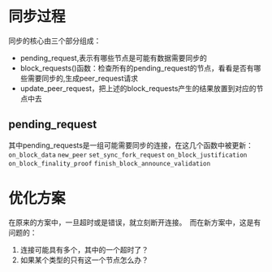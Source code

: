 # 同步过程
同步的核心由三个部分组成：  

* pending_request,表示有哪些节点是可能有数据需要同步的  
* block_requests()函数：检查所有的pending_request的节点，看看是否有哪些需要同步的,生成peer_request请求
* update_peer_request，把上述的block_requests产生的结果放置到对应的节点中去

## pending_request
其中pending_requests是一组可能需要同步的连接，在这几个函数中被更新：
`on_block_data` `new_peer` `set_sync_fork_request` `on_block_justification` `on_block_finality_proof` `finish_block_announce_validation`

# 优化方案
在原来的方案中，一旦超时或是错误，就立刻断开连接。　而在新方案中，这是有问题的：

1) 连接可能具有多个，其中的一个超时了？
2) 如果某个类型的只有这一个节点怎么办？